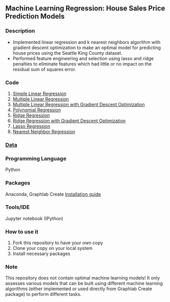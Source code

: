 ## Machine Learning Regression: House Sales Price Prediction Models

### Description
* Implemented linear regression and k nearest neighbors algorithm with gradient descent optimization to make an optimal model for predicting house prices using the Seattle King County dataset.
* Performed feature engineering and selection using lasso and ridge penalties to eliminate features which had little or no impact on the residual sum of squares error.

### Code
1. [Simple Linear Regression](https://github.com/cyberpulseraj/regression-models/blob/master/simple-linear-regression/simple-linear-regression.ipynb)
2. [Multiple Linear Regression](https://github.com/cyberpulseraj/regression-models/blob/master/multiple-linear-regression/multiple-regression.ipynb)
3. [Multiple Linear Regression with Gradient Descent Optimization](https://github.com/cyberpulseraj/regression-models/blob/master/multiple-linear-regression/multiple-regression-gradient-descent.ipynb)
4. [Polynomial Regression](https://github.com/cybbberpulseraj/regression-models/blob/master/polynomial-regression/polynomial-regression.ipynb)
5. [Ridge Regression](https://github.com/cyberpulseraj/regression-models/blob/master/ridge-regression/ridge-regression.ipynb)
6. [Ridge Regression with Gradient Descent Optimization](https://github.com/cyberpulseraj/regression-models/blob/master/ridge-regression/ridge-regression-gradient-descent.ipynb)
7. [Lasso Regression](https://github.com/cyberpulseraj/regression-models/blob/master/lasso-regression/lasso-regression.ipynb)
8. [Nearest Neighbor Regression](https://github.com/cyberpulseraj/regression-models/blob/master/nearest-neighbor-regression/nearest-neighbor-regression.ipynb)

### [Data](https://github.com/cyberpulseraj/regression-models/tree/master/data)

### Programming Language
Python

### Packages
Anaconda, Graphlab Create [Installation guide](https://turi.com/learn/coursera/)

### Tools/IDE 
Jupyter notebook (IPython)

### How to use it
1. Fork this repository to have your own copy
2. Clone your copy on your local system
3. Install necessary packages

### Note
This repository does not contain optimal machine learning models! It only assesses various models that can be built using different machine learning algorithms (either implemented or used directly from Graphlab Create package) to perform different tasks.

